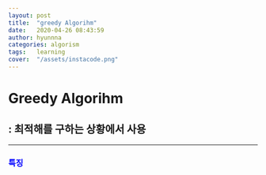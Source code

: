```yaml
---
layout: post
title:  "greedy Algorihm"
date:   2020-04-26 08:43:59
author: hyunnna
categories: algorism
tags:	learning
cover:  "/assets/instacode.png"
---
```


# Greedy Algorihm
## : 최적해를 구하는 상황에서 사용 

***

### **<span style = "color:blue">특징**
#### 
 
